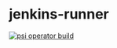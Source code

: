 # jenkins-runner

[![psi operator build](https://quay.io/repository/ariobolo/jkrunner/status)](https://quay.io/repository/ariobolo/pjkrunner?tab=builds)
